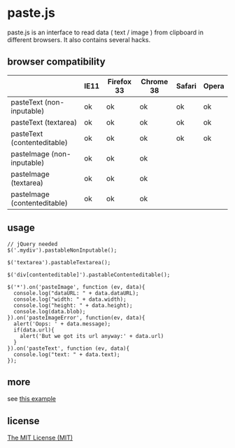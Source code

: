 paste.js
=====

paste.js is an interface to read data ( text / image ) from clipboard in different browsers. It also contains several hacks.

browser compatibility
-----

|                              | IE11 | Firefox 33 | Chrome 38 | Safari | Opera |
|------------------------------|------|------------|-----------|--------|-------|
| pasteText (non-inputable)    | ok   | ok         | ok        | ok     | ok    |
| pasteText (textarea)         | ok   | ok         | ok        | ok     | ok    |
| pasteText (contenteditable)  | ok   | ok         | ok        | ok     | ok    |
| pasteImage (non-inputable)   | ok   | ok         | ok        |        |       |
| pasteImage (textarea)        | ok   | ok         | ok        |        |       |
| pasteImage (contenteditable) | ok   | ok         | ok        |        |       |

usage
-----

```
// jQuery needed
$('.mydiv').pastableNonInputable();

$('textarea').pastableTextarea();

$('div[contenteditable]').pastableContenteditable();

$('*').on('pasteImage', function (ev, data){
  console.log("dataURL: " + data.dataURL);
  console.log("width: " + data.width);
  console.log("height: " + data.height);
  console.log(data.blob);
}).on('pasteImageError', function(ev, data){
  alert('Oops: ' + data.message);
  if(data.url){
    alert('But we got its url anyway:' + data.url)
  }
}).on('pasteText', function (ev, data){
  console.log("text: " + data.text);
});
```

more
-----

see [this example](http://micy.in/paste.js/)

license
-----

[The MIT License (MIT)](LICENSE)
